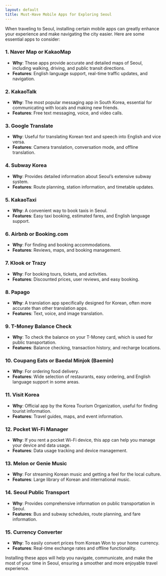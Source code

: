 ```yaml
---
layout: default
title: Must-Have Mobile Apps for Exploring Seoul
---
```

When traveling to Seoul, installing certain mobile apps can greatly enhance your experience and make navigating the city easier. Here are some essential apps to consider:

### 1. **Naver Map or KakaoMap**
- **Why**: These apps provide accurate and detailed maps of Seoul, including walking, driving, and public transit directions.
- **Features**: English language support, real-time traffic updates, and navigation.

### 2. **KakaoTalk**
- **Why**: The most popular messaging app in South Korea, essential for communicating with locals and making new friends.
- **Features**: Free text messaging, voice, and video calls.

### 3. **Google Translate**
- **Why**: Useful for translating Korean text and speech into English and vice versa.
- **Features**: Camera translation, conversation mode, and offline translation.

### 4. **Subway Korea**
- **Why**: Provides detailed information about Seoul’s extensive subway system.
- **Features**: Route planning, station information, and timetable updates.

### 5. **KakaoTaxi**
- **Why**: A convenient way to book taxis in Seoul.
- **Features**: Easy taxi booking, estimated fares, and English language support.

### 6. **Airbnb or Booking.com**
- **Why**: For finding and booking accommodations.
- **Features**: Reviews, maps, and booking management.

### 7. **Klook or Trazy**
- **Why**: For booking tours, tickets, and activities.
- **Features**: Discounted prices, user reviews, and easy booking.

### 8. **Papago**
- **Why**: A translation app specifically designed for Korean, often more accurate than other translation apps.
- **Features**: Text, voice, and image translation.

### 9. **T-Money Balance Check**
- **Why**: To check the balance on your T-Money card, which is used for public transportation.
- **Features**: Balance checking, transaction history, and recharge locations.

### 10. **Coupang Eats or Baedal Minjok (Baemin)**
- **Why**: For ordering food delivery.
- **Features**: Wide selection of restaurants, easy ordering, and English language support in some areas.

### 11. **Visit Korea**
- **Why**: Official app by the Korea Tourism Organization, useful for finding tourist information.
- **Features**: Travel guides, maps, and event information.

### 12. **Pocket Wi-Fi Manager**
- **Why**: If you rent a pocket Wi-Fi device, this app can help you manage your device and data usage.
- **Features**: Data usage tracking and device management.

### 13. **Melon or Genie Music**
- **Why**: For streaming Korean music and getting a feel for the local culture.
- **Features**: Large library of Korean and international music.

### 14. **Seoul Public Transport**
- **Why**: Provides comprehensive information on public transportation in Seoul.
- **Features**: Bus and subway schedules, route planning, and fare information.

### 15. **Currency Converter**
- **Why**: To easily convert prices from Korean Won to your home currency.
- **Features**: Real-time exchange rates and offline functionality.

Installing these apps will help you navigate, communicate, and make the most of your time in Seoul, ensuring a smoother and more enjoyable travel experience.
